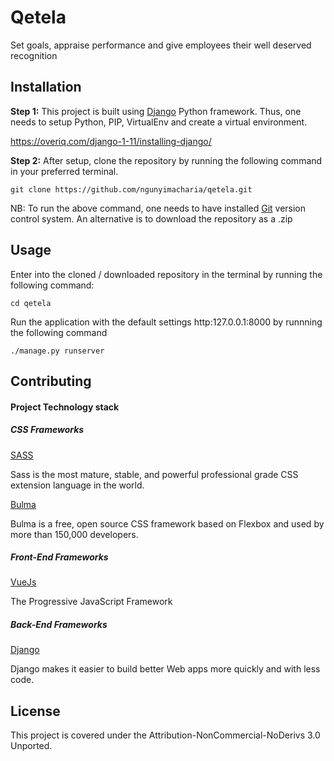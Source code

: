 # Qetela

Set goals, appraise performance and give employees their well deserved recognition

## Installation

**Step 1:** This project is built using [Django](https://www.djangoproject.com/)  Python framework. Thus, one needs to setup Python, PIP, VirtualEnv and create a virtual environment.

https://overiq.com/django-1-11/installing-django/

**Step 2:** After setup, clone the repository by running the following command in your preferred terminal.

    git clone https://github.com/ngunyimacharia/qetela.git

NB: To run the above command, one needs to have installed [Git](https://git-scm.com/) version control system. An alternative is to download the repository as a .zip

## Usage

Enter into the cloned / downloaded repository in the terminal by running the following command:

    cd qetela

Run the  application with the default settings  http:127.0.0.1:8000 by runnning the following command

    ./manage.py runserver


## Contributing

#### Project Technology stack

##### CSS Frameworks

[SASS](https://sass-lang.com/)

Sass is the most mature, stable, and powerful professional grade CSS extension language in the world.

[Bulma](https://bulma.io)

Bulma is a free, open source CSS framework based on Flexbox and used by more than 150,000 developers.

##### Front-End Frameworks
[VueJs](https://vuejs.org/)

The Progressive JavaScript Framework



##### Back-End Frameworks
[Django](https://www.djangoproject.com/)

Django makes it easier to build better Web apps more quickly and with less code.

## License

This project is covered under the  Attribution-NonCommercial-NoDerivs 3.0 Unported.
